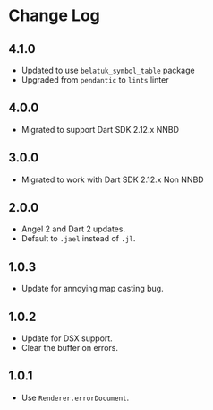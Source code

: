 # Change Log

## 4.1.0

* Updated to use `belatuk_symbol_table` package
* Upgraded from `pendantic` to `lints` linter

## 4.0.0

* Migrated to support Dart SDK 2.12.x NNBD

## 3.0.0

* Migrated to work with Dart SDK 2.12.x Non NNBD

## 2.0.0

* Angel 2 and Dart 2 updates.
* Default to `.jael` instead of `.jl`.

## 1.0.3

* Update for annoying map casting bug.

## 1.0.2

* Update for DSX support.
* Clear the buffer on errors.

## 1.0.1

* Use `Renderer.errorDocument`.
